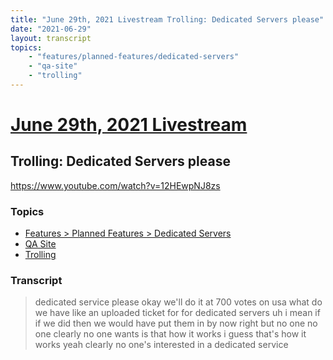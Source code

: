 ```yaml
---
title: "June 29th, 2021 Livestream Trolling: Dedicated Servers please"
date: "2021-06-29"
layout: transcript
topics:
    - "features/planned-features/dedicated-servers"
    - "qa-site"
    - "trolling"
---
```

# [June 29th, 2021 Livestream](../2021-06-29.md)
## Trolling: Dedicated Servers please
https://www.youtube.com/watch?v=12HEwpNJ8zs

### Topics
* [Features > Planned Features > Dedicated Servers](../topics/features/planned-features/dedicated-servers.md)
* [QA Site](../topics/qa-site.md)
* [Trolling](../topics/trolling.md)

### Transcript

> dedicated service please okay we'll do it at 700 votes on usa what do we have like an uploaded ticket for for dedicated servers uh i mean if if we did then we would have put them in by now right but no one no one clearly no one wants is that how it works i guess that's how it works yeah clearly no one's interested in a dedicated service
